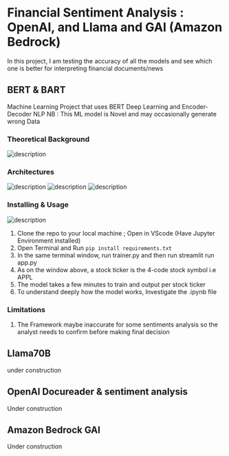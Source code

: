 # Financial Sentiment Analysis : OpenAI, and Llama and GAI (Amazon Bedrock)
In this project, I am testing the accuracy of all the models and see which one is better for interpreting financial documents/news

## BERT & BART
Machine Learning Project that uses BERT Deep Learning and Encoder-Decoder NLP
NB : This ML model is Novel and may occasionally generate wrong Data

### Theoretical Background 
![description](img4.jpg)
### Architectures 
![description](images/BERT.png)
![description](images/BART.png)
![description](images/over_view.png)

### Installing & Usage
![description](images/cover_image.png)
1. Clone the repo to your local machine ; Open in VScode (Have Jupyter Environment installed)
2. Open Terminal and Run `pip install requirements.txt`
3. In the same terminal window, run trainer.py and then run streamlit run app.py
4. As on the window above, a stock ticker is the 4-code stock symbol i.e APPL
5. The model takes a few minutes to train and output per stock ticker
6. To understand deeply how the model works, Investigate the .ipynb file

### Limitations
1. The Framework maybe inaccurate for some sentiments analysis so the analyst needs to confirm before making final decision

## Llama70B
under construction


## OpenAI Docureader & sentiment analysis

Under construction

## Amazon Bedrock GAI

Under construction